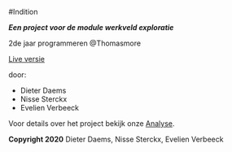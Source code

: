 #Indition

***Een project voor de module werkveld exploratie***

2de jaar programmeren @Thomasmore

[Live versie](https://ddaems.be/eduweb/)

door:
- Dieter Daems
- Nisse Sterckx
- Evelien Verbeeck


Voor  details over het project bekijk onze [Analyse](analyse%20indition.docx).



**Copyright 2020**
Dieter Daems, Nisse Sterckx, Evelien Verbeeck
